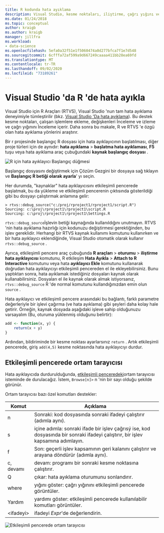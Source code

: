 ```yaml
---
title: R kodunda hata ayıklama
description: Visual Studio, kesme noktaları, iliştirme, çağrı yığını ve değişkenleri inceleme dahil olmak üzere R için tam hata ayıklama deneyimi sağlar.
ms.date: 01/24/2018
ms.topic: conceptual
author: kraigb
ms.author: kraigb
manager: jillfra
ms.workload:
- data-science
ms.openlocfilehash: 5efa0a32f51e1f5060474a0d277bfca7f1e7d548
ms.sourcegitcommit: 6cfffa72af599a9d667249caaaa411bb28ea69fd
ms.translationtype: MT
ms.contentlocale: tr-TR
ms.lasthandoff: 09/02/2020
ms.locfileid: "73189261"
---
```

# <a name="debug-r-in-visual-studio"></a>Visual Studio 'da R 'de hata ayıkla

Visual Studio için R Araçları (RTVS), Visual Studio 'nun tam hata ayıklama deneyimiyle tümleştirilir (bkz. [Visual Studio 'Da hata ayıklama](../debugger/debugger-feature-tour.md)). Bu destek kesme noktaları, çalışan işlemlere ekleme, değişkenleri İnceleme ve izleme ve çağrı yığınını İnceleme içerir. Daha sonra bu makale, R ve RTVS 'e özgü olan hata ayıklama yönlerini araştırır.

Bir r projesinde başlangıç R dosyası için hata ayıklayıcının başlatılması, diğer proje türleri için de aynıdır: **hata ayıklama**  >  **başlatma hata ayıklaması**, **F5** tuşu veya hata ayıklama araç çubuğundaki **kaynak başlangıç dosyası** .

![R için hata ayıklayıcı Başlangıç düğmesi](media/debugger-start-button.png)

Başlangıç dosyasını değiştirmek için Çözüm Gezgini bir dosyaya sağ tıklayın ve **Başlangıç R betiği olarak ayarla**' yı seçin.

Her durumda, "kaynaklar" hata ayıklayıcısını etkileşimli pencerede başlatmak, bu da yükleme ve etkileşimli pencerenin çıktısında gösterildiği gibi bu dosyayı çalıştırmak anlamına gelir:

```output
> rtvs::debug_source("c:/proj/rproject1/rproject1/script.R")
Sourcing: c:\proj\rproject1\rproject1\script.R
Sourcing: c:\proj\rproject1\rproject1\Settings.R
```

`rtvs::debug_source`İşlevin betiği kaynağında kullanıldığını unutmayın. RTVS 'nin hata ayıklama hazırlığı için kodunuzu değiştirmesi gerektiğinden, bu işlev gereklidir. Herhangi bir RTVS kaynak kullanımı komutunu kullanırken ve bir hata ayıklayıcı eklendiğinde, Visual Studio otomatik olarak kullanır `rtvs::debug_source` .

Ayrıca, etkileşimli pencere araç çubuğunda **R araçları**  >  **oturumu**  >  **iliştirme hata ayıklayıcısı** komutunu, R etkileşim **Hata Ayıkla**  >  **Attach to R Interactive** komutunu veya hata **ayıklayıcı Ekle** komutunu kullanarak doğrudan hata ayıklayıcıyı etkileşimli pencereden el ile ekleyebilirsiniz. Bunu yaptıktan sonra, hata ayıklamak istediğiniz dosyaları kaynak olarak kullanabilirsiniz. Dosyaları el ile kaynak olarak almak istiyorsanız, `rtvs::debug_source` R 'de normal komutunu kullandığınızdan emin olun `source` .

Hata ayıklayıcı ve etkileşimli pencere arasındaki bu bağlantı, farklı parametre değerleriyle bir işlevi çağırma (ve hata ayıklama) gibi şeyleri daha kolay hale getirir. Örneğin, kaynak dosyada aşağıdaki işleve sahip olduğunuzu varsayalım (Bu, oturuma yüklenmiş olduğunu belirtir):

```R
add <- function(x, y) {
    return(x + y)
}
```

Ardından, bildiriminde bir kesme noktası ayarlarsınız `return` . Artık etkileşimli pencerede, giriş `add(4,5)` kesme noktasında hata ayıklayıcıyı durdur.

## <a name="environment-browser-in-the-interactive-window"></a>Etkileşimli pencerede ortam tarayıcısı

Hata ayıklayıcıda durdurulduğunda, [etkileşimli penceredeki](interactive-repl-for-r-in-visual-studio.md)ortam tarayıcısı isteminde de durulacağız. İstem, `Browse[n]>` n 'nin bir sayı olduğu şekilde görünür.

Ortam tarayıcısı bazı özel komutları destekler:

| Komut | Açıklama |
| --- | --- |
| n | Sonraki: kod dosyasında sonraki ifadeyi çalıştırır (adımla aynı). |
| s | içine adımla: sonraki ifade bir işlev çağrısý ise, kod dosyasında bir sonraki ifadeyi çalıştırır, bir işlev kapsamına adımlayın. |
| f | Son: geçerli işlev kapsamının geri kalanını çalıştırır ve arayana döndürür (adımla aynı). |
| c, devamı | devam: programı bir sonraki kesme noktasına çalıştırır. |
| Q | çıkar: hata ayıklama oturumunu sonlandırır. |
| where | yığını göster: çağrı yığınını etkileşimli pencerede görüntüler. |
| Yardım | yardımı göster: etkileşimli pencerede kullanılabilir komutları görüntüler. |
| &lt;ifadeyi&gt; | ifadeyi *Expr*'de değerlendirin. |

![Etkileşimli pencerede ortam tarayıcısı](media/debugger-environment-browser.png)
